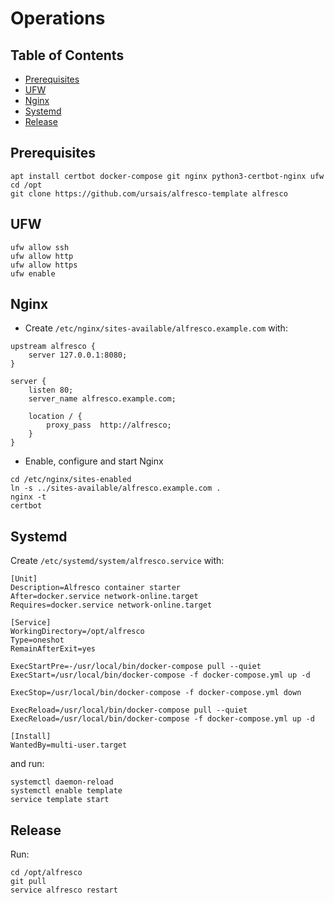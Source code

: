 # Operations

## Table of Contents
* [Prerequisites](#Prerequisites)
* [UFW](#UFW)
* [Nginx](#Nginx)
* [Systemd](#Systemd)
* [Release](#Release)

## Prerequisites

```shell
apt install certbot docker-compose git nginx python3-certbot-nginx ufw
cd /opt
git clone https://github.com/ursais/alfresco-template alfresco
```

## UFW

```shell
ufw allow ssh
ufw allow http
ufw allow https
ufw enable
```

## Nginx

* Create `/etc/nginx/sites-available/alfresco.example.com` with:

```nginx
upstream alfresco {
    server 127.0.0.1:8080; 
}

server {
    listen 80;
    server_name alfresco.example.com;

    location / {
        proxy_pass  http://alfresco;
    }
}
```  

* Enable, configure and start Nginx

```shell
cd /etc/nginx/sites-enabled
ln -s ../sites-available/alfresco.example.com .
nginx -t
certbot 
```

## Systemd

Create `/etc/systemd/system/alfresco.service` with:

```unit file (systemd)
[Unit]
Description=Alfresco container starter
After=docker.service network-online.target
Requires=docker.service network-online.target

[Service]
WorkingDirectory=/opt/alfresco
Type=oneshot
RemainAfterExit=yes

ExecStartPre=-/usr/local/bin/docker-compose pull --quiet
ExecStart=/usr/local/bin/docker-compose -f docker-compose.yml up -d

ExecStop=/usr/local/bin/docker-compose -f docker-compose.yml down

ExecReload=/usr/local/bin/docker-compose pull --quiet
ExecReload=/usr/local/bin/docker-compose -f docker-compose.yml up -d

[Install]
WantedBy=multi-user.target
```

and run:
```shell
systemctl daemon-reload
systemctl enable template
service template start
```

## Release

Run:
```shell
cd /opt/alfresco
git pull
service alfresco restart
```
